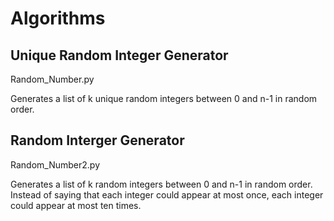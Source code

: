 # Algorithms
<h2>Unique Random Integer Generator</h2>
<p>Random_Number.py</p>
Generates a list of k unique random integers between 0 and n-1 in random
order.
<br>
<h2>Random Interger Generator</h2>
<p>Random_Number2.py</p>
Generates a list of k random integers between 0 and n-1 in random order.
Instead of saying that each integer could appear at most once, 
each integer could appear at most ten times. 
